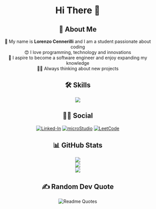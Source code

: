<div align="center">
<h1 align="center">Hi There 👋</h1>

<h2>💫 About Me</h2>
<p>
    👋 My name is <b>Lorenzo Cennerilli</b> and I am a student passionate about coding<br>
    😍 I love programming, technology and innovations<br>
    📖 I aspire to become a software engineer and enjoy expanding my knowledge<br>
    👨‍💻 Always thinking about new projects
</p>

<h2>🛠 Skills</h2>
<p>
    <a href="https://skillicons.dev">
        <img src="https://skillicons.dev/icons?i=python,cpp,html,css,java,js,git,github,vscode,visualstudio" align="center">
    </a>
</p>

<h2>🤝🏻 Social</h2>
<a href="https://www.linkedin.com/in/lorenzo-cennerilli-a786a2290/" target="blank"><img align="center" src="https://img.shields.io/badge/Linked-In-1DA1F2?style=flat&logo=Linked-in&logoColor=white" alt="Linked-In"/></a>
<a href="https://microstudio.io/lollocenne/" target="blank"><img align="center" src="https://img.shields.io/badge/micro-Studio-1DA1F2" alt="microStudio"/></a>
<a href="https://leetcode.com/u/LolloCenne/" target="blank"><img align="center" src="https://img.shields.io/badge/Leet-Code-1DA1F2" alt="LeetCode"/></a>

## 📊 GitHub Stats
![](https://github-readme-stats.vercel.app/api?username=lollocenne&theme=codeSTACKr&hide_border=false&include_all_commits=false&count_private=false)<br/>
![](https://github-readme-streak-stats.herokuapp.com/?user=lollocenne&theme=codeSTACKr&hide_border=false)<br/>
![](https://github-readme-stats.vercel.app/api/top-langs/?username=lollocenne&theme=codeSTACKr&hide_border=false&include_all_commits=false&count_private=false&layout=compact)

## ✍️ Random Dev Quote
![Readme Quotes](https://quotes-github-readme.vercel.app/api?type=horizontal&theme=dark&border=true)
</div>

<!--
**lollocenne/lollocenne** is a ✨ _special_ ✨ repository because its `README.md` (this file) appears on your GitHub profile.

Here are some ideas to get you started:

- 🔭 I’m currently working on ...
- 🌱 I’m currently learning ...
- 👯 I’m looking to collaborate on ...
- 🤔 I’m looking for help with ...
- 💬 Ask me about ...
- 📫 How to reach me: ...
- 😄 Pronouns: ...
- ⚡ Fun fact: ...
-->

